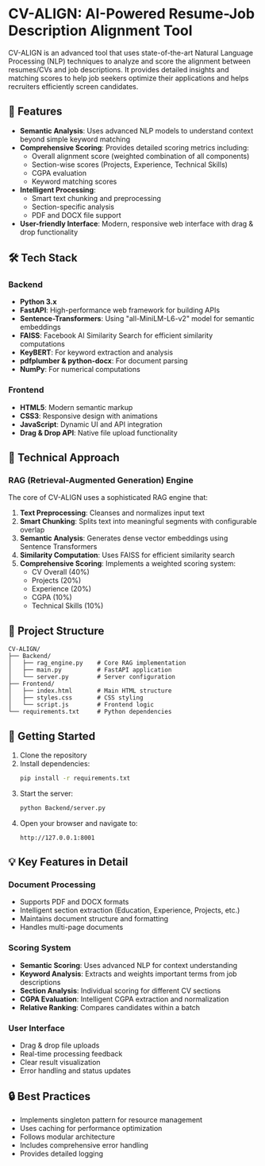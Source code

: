 # CV-ALIGN: AI-Powered Resume-Job Description Alignment Tool

CV-ALIGN is an advanced tool that uses state-of-the-art Natural Language Processing (NLP) techniques to analyze and score the alignment between resumes/CVs and job descriptions. It provides detailed insights and matching scores to help job seekers optimize their applications and helps recruiters efficiently screen candidates.

## 🚀 Features

- **Semantic Analysis**: Uses advanced NLP models to understand context beyond simple keyword matching
- **Comprehensive Scoring**: Provides detailed scoring metrics including:
  - Overall alignment score (weighted combination of all components)
  - Section-wise scores (Projects, Experience, Technical Skills)
  - CGPA evaluation
  - Keyword matching scores
- **Intelligent Processing**:
  - Smart text chunking and preprocessing
  - Section-specific analysis
  - PDF and DOCX file support
- **User-friendly Interface**: Modern, responsive web interface with drag & drop functionality

## 🛠️ Tech Stack

### Backend
- **Python 3.x**
- **FastAPI**: High-performance web framework for building APIs
- **Sentence-Transformers**: Using "all-MiniLM-L6-v2" model for semantic embeddings
- **FAISS**: Facebook AI Similarity Search for efficient similarity computations
- **KeyBERT**: For keyword extraction and analysis
- **pdfplumber & python-docx**: For document parsing
- **NumPy**: For numerical computations

### Frontend
- **HTML5**: Modern semantic markup
- **CSS3**: Responsive design with animations
- **JavaScript**: Dynamic UI and API integration
- **Drag & Drop API**: Native file upload functionality

## 🧠 Technical Approach

### RAG (Retrieval-Augmented Generation) Engine
The core of CV-ALIGN uses a sophisticated RAG engine that:
1. **Text Preprocessing**: Cleanses and normalizes input text
2. **Smart Chunking**: Splits text into meaningful segments with configurable overlap
3. **Semantic Analysis**: Generates dense vector embeddings using Sentence Transformers
4. **Similarity Computation**: Uses FAISS for efficient similarity search
5. **Comprehensive Scoring**: Implements a weighted scoring system:
   - CV Overall (40%)
   - Projects (20%)
   - Experience (20%)
   - CGPA (10%)
   - Technical Skills (10%)



## 📁 Project Structure

```
CV-ALIGN/
├── Backend/
│   ├── rag_engine.py    # Core RAG implementation
│   ├── main.py          # FastAPI application
│   └── server.py        # Server configuration
├── Frontend/
│   ├── index.html       # Main HTML structure
│   ├── styles.css       # CSS styling
│   └── script.js        # Frontend logic
└── requirements.txt     # Python dependencies
```

## 🚀 Getting Started

1. Clone the repository
2. Install dependencies:
   ```bash
   pip install -r requirements.txt
   ```
3. Start the server:
   ```bash
   python Backend/server.py
   ```
4. Open your browser and navigate to:
   ```
   http://127.0.0.1:8001
   ```

## 💡 Key Features in Detail

### Document Processing
- Supports PDF and DOCX formats
- Intelligent section extraction (Education, Experience, Projects, etc.)
- Maintains document structure and formatting
- Handles multi-page documents

### Scoring System
- **Semantic Scoring**: Uses advanced NLP for context understanding
- **Keyword Analysis**: Extracts and weights important terms from job descriptions
- **Section Analysis**: Individual scoring for different CV sections
- **CGPA Evaluation**: Intelligent CGPA extraction and normalization
- **Relative Ranking**: Compares candidates within a batch

### User Interface
- Drag & drop file uploads
- Real-time processing feedback
- Clear result visualization
- Error handling and status updates

## 🔒 Best Practices

- Implements singleton pattern for resource management
- Uses caching for performance optimization
- Follows modular architecture
- Includes comprehensive error handling
- Provides detailed logging

